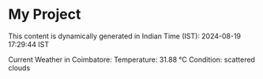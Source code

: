 # My Project

This content is dynamically generated in Indian Time (IST): 2024-08-19 17:29:44 IST


Current Weather in Coimbatore:
Temperature: 31.88 °C
Condition: scattered clouds
